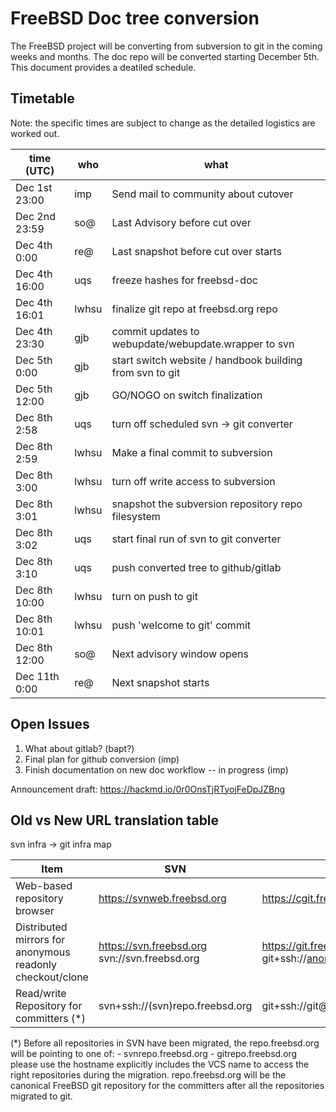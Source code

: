 # FreeBSD Doc tree conversion

The FreeBSD project will be converting from subversion to git in the
coming weeks and months. The doc repo will be converted starting
December 5th. This document provides a deatiled schedule.

## Timetable

Note: the specific times are subject to change as the detailed logistics are worked out.

| time (UTC)    | who     | what                                                     |
| ------------- | ------- | -------------------------------------------------------- |
| Dec 1st 23:00 | imp     | Send mail to community about cutover                     |
| Dec 2nd 23:59 | so@     | Last Advisory before cut over                            |
| Dec 4th  0:00 | re@     | Last snapshot before cut over starts                     |
| Dec 4th 16:00 | uqs     | freeze hashes for freebsd-doc                            |
| Dec 4th 16:01 | lwhsu   | finalize git repo at freebsd.org repo                    |
| Dec 4th 23:30 | gjb     | commit updates to webupdate/webupdate.wrapper to svn     |
| Dec 5th  0:00 | gjb     | start switch website / handbook building from svn to git |
| Dec 5th 12:00 | gjb     | GO/NOGO on switch finalization                           |
| Dec 8th  2:58 | uqs     | turn off scheduled svn -> git converter                  |
| Dec 8th  2:59 | lwhsu   | Make a final commit to subversion                        |
| Dec 8th  3:00 | lwhsu   | turn off write access to subversion                      |
| Dec 8th  3:01 | lwhsu   | snapshot the subversion repository repo filesystem       |
| Dec 8th  3:02 | uqs     | start final run of svn to git converter                  |
| Dec 8th  3:10 | uqs     | push converted tree to github/gitlab                     |
| Dec 8th 10:00 | lwhsu   | turn on push to git                                      |
| Dec 8th 10:01 | lwhsu   | push 'welcome to git' commit                             |
| Dec 8th 12:00 | so@     | Next advisory window opens                               |
| Dec 11th 0:00 | re@     | Next snapshot starts                                     |

## Open Issues

1. What about gitlab? (bapt?)
2. Final plan for github conversion (imp)
3. Finish documentation on new doc workflow -- in progress (imp)

Announcement draft: https://hackmd.io/0r0OnsTjRTyojFeDpJZBng

## Old vs New URL translation table

svn infra -> git infra map

| Item                                     | SVN                             | GIT                                 |
| ---------------------------------------- | ------------------------------- | ----------------------------------- |
| Web-based repository browser             | https://svnweb.freebsd.org      | https://cgit.freebsd.org            |
| Distributed mirrors for anonymous readonly checkout/clone | https://svn.freebsd.org svn://svn.freebsd.org | https://git.freebsd.org git+ssh://anongit@git.freebsd.org |
| Read/write Repository for committers (*) | svn+ssh://(svn)repo.freebsd.org | git+ssh://git@(git)repo.freebsd.org |

(*) Before all repositories in SVN have been migrated, the repo.freebsd.org will be pointing to one of:
    - svnrepo.freebsd.org
    - gitrepo.freebsd.org
    please use the hostname explicitly includes the VCS name to access the right repositories during the migration. repo.freebsd.org will be the canonical FreeBSD git repository for the committers after all the repositories migrated to git.
